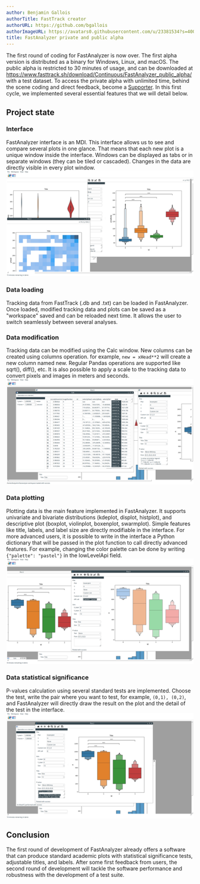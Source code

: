 ```yaml
---
author: Benjamin Gallois
authorTitle: FastTrack creator
authorURL: https://github.com/bgallois
authorImageURL: https://avatars0.githubusercontent.com/u/23381534?s=400&u=d95b3af191c247daa425285a0b1847e2326ca7dc&v=4
title: FastAnalyzer private and public alpha
---
```


The first round of coding for FastAnalyzer is now over. The first alpha version is distributed as a binary for Windows, Linux, and macOS. The public alpha is restricted to 30 minutes of usage, and can be downloaded at https://www.fasttrack.sh/download/Continuous/FastAnalyzer_public_alpha/ with a test dataset. To access the private alpha with unlimited time, behind the scene coding and direct feedback, become a [Supporter](https://ko-fi.com/summary/76416cef-1fd2-4ec2-aaa7-68342b5b2ddd).
In this first cycle, we implemented several essential features that we will detail below.

## Project state

### Interface

FastAnalyzer interface is an MDI. This interface allows us to see and compare several plots in one glance. That means that each new plot is a unique window inside the interface. Windows can be displayed as tabs or in separate windows (they can be tiled or cascaded). Changes in the data are directly visible in every plot window.
![alt text](img/fa_0.png)

### Data loading

Tracking data from FastTrack (.db and .txt) can be loaded in FastAnalyzer.  Once loaded, modified tracking data and plots can be saved as a "workspace" saved and can be reloaded next time. It allows the user to switch seamlessly between several analyses.

### Data modification

Tracking data can be modified using the Calc window. New columns can be created using columns operation. for example, `new = xHead**2` will create a new column named new. Regular Pandas operations are supported like sqrt(), diff(), etc.
It is also possible to apply a scale to the tracking data to convert pixels and images in meters and seconds.
![alt text](img/fa_1.png)

### Data plotting

Plotting data is the main feature implemented in FastAnalyzer. It supports univariate and bivariate distributions (kdeplot, displot, histplot), and descriptive plot (boxplot, violinplot, boxenplot, swarmplot). Simple features like title, labels, and label size are directly modifiable in the interface. For more advanced users, it is possible to write in the interface a Python dictionary that will be passed in the plot function to call directly advanced features. For example, changing the color palette can be done by writing `{"palette": "pastel"}` in the lowLevelApi field.
![alt text](img/fa_3.png)

### Data statistical significance

P-values calculation using several standard tests are implemented. Choose the test, write the pair where you want to test, for example, `(0,1), (0,2)`, and FastAnalyzer will directly draw the result on the plot and the detail of the test in the interface.
![alt text](img/fa_2.png)

## Conclusion

The first round of development of FastAnalyzer already offers a software that can produce standard academic plots with statistical significance tests, adjustable titles, and labels.
After some first feedback from users, the second round of development will tackle the software performance and robustness with the development of a test suite.
